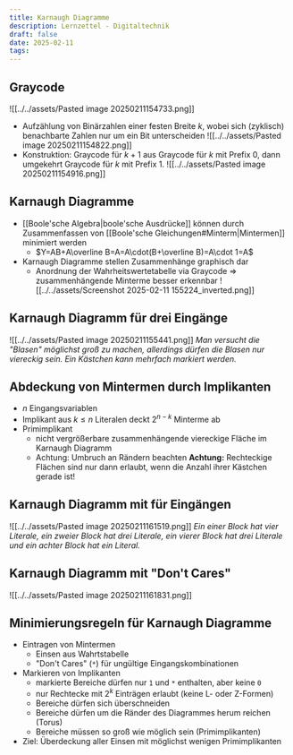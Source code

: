 ```yaml
---
title: Karnaugh Diagramme
description: Lernzettel - Digitaltechnik
draft: false
date: 2025-02-11
tags:
---
```

## Graycode
![[../../assets/Pasted image 20250211154733.png]]
- Aufzählung von Binärzahlen einer festen Breite $k$, wobei sich (zyklisch) benachbarte Zahlen nur um ein Bit unterscheiden
![[../../assets/Pasted image 20250211154822.png]]
- Konstruktion: Graycode für $k+1$ aus Graycode für $k$ mit Prefix $0$, dann umgekehrt Graycode für $k$ mit Prefix $1$.
![[../../assets/Pasted image 20250211154916.png]]
## Karnaugh Diagramme
- [[Boole'sche Algebra|boole'sche Ausdrücke]] können durch Zusammenfassen von [[Boole'sche Gleichungen#Minterm|Mintermen]] minimiert werden
	- $Y=AB+A\overline B=A=A\cdot(B+\overline B)=A\cdot 1=A$
- Karnaugh Diagramme stellen Zusammenhänge graphisch dar
	- Anordnung der Wahrheitswertetabelle via Graycode
		$\Rightarrow$ zusammenhängende Minterme besser erkennbar
![[../../assets/Screenshot 2025-02-11 155224_inverted.png]]
## Karnaugh Diagramm für drei Eingänge
![[../../assets/Pasted image 20250211155441.png]]
*Man versucht die "Blasen" möglichst groß zu machen, allerdings dürfen die Blasen nur viereckig sein. Ein Kästchen kann mehrfach markiert werden.*
## Abdeckung von Mintermen durch Implikanten
- $n$ Eingangsvariablen
- Implikant aus $k\le n$ Literalen deckt $2^{n-k}$ Minterme ab
- Primimplikant
	- nicht vergrößerbare zusammenhängende viereckige Fläche im Karnaugh Diagramm
	- Achtung: Umbruch an Rändern beachten
**Achtung:**  Rechteckige Flächen sind nur dann erlaubt, wenn die Anzahl ihrer Kästchen gerade ist!
## Karnaugh Diagramm mit für Eingängen
![[../../assets/Pasted image 20250211161519.png]]
*Ein einer Block hat vier Literale, ein zweier Block hat drei Literale, ein vierer Block hat drei Literale und ein achter Block hat ein Literal.*
## Karnaugh Diagramm mit "Don't Cares"
![[../../assets/Pasted image 20250211161831.png]]
## Minimierungsregeln für Karnaugh Diagramme
- Eintragen von Mintermen
	- Einsen aus Wahrtstabelle
	- "Don't Cares" (`*`) für ungültige Eingangskombinationen
- Markieren von Implikanten
	- markierte Bereiche dürfen nur `1` und `*` enthalten, aber keine `0`
	- nur Rechtecke mit $2^k$ Einträgen erlaubt (keine L- oder Z-Formen)
	- Bereiche dürfen sich überschneiden
	- Bereiche dürfen um die Ränder des Diagrammes herum reichen (Torus)
	- Bereiche müssen so groß wie möglich sein (Primimplikanten)
- Ziel: Überdeckung aller Einsen mit möglichst wenigen Primimplikanten